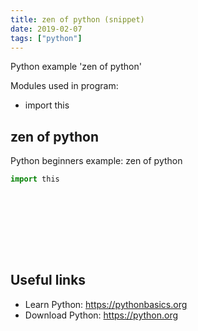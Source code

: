 ```yaml
---
title: zen of python (snippet)
date: 2019-02-07
tags: ["python"]
---
```

Python example 'zen of python'


Modules used in program: 
* import this

## zen of python

Python beginners example: zen of python

```python
import this










```

## Useful links

- Learn Python: https://pythonbasics.org
- Download Python: https://python.org
